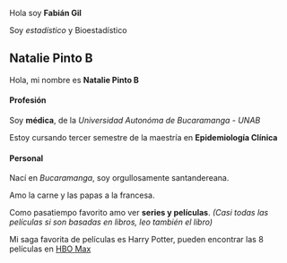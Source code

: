 Hola soy **Fabián Gil**








Soy *estadístico* y Bioestadístico






## **Natalie Pinto B**

Hola, mi nombre es **Natalie Pinto B**


#### Profesión

Soy **médica**, de la *Universidad Autonóma de Bucaramanga - UNAB*

Estoy cursando tercer semestre de la maestría en **Epidemiología Clínica**


#### Personal 

Nací en *Bucaramanga*, soy orgullosamente santandereana. 

Amo la carne y las papas a la francesa. 

Como pasatiempo favorito amo ver **series y películas**. *(Casi todas las películas si son basadas en libros, leo también el libro)*

Mi saga favorita de películas es Harry Potter, pueden encontrar las 8 películas en [HBO Max](https://hbomax.com/)










